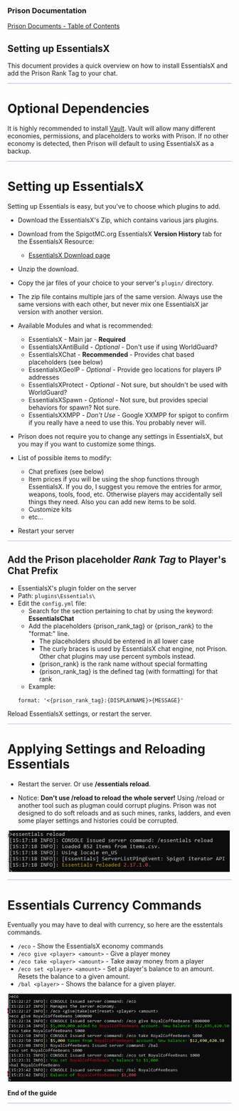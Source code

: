 ### Prison Documentation 
[Prison Documents - Table of Contents](prison_docs_000_toc.md)

## Setting up EssentialsX

This document provides a quick overview on how to install EssentialsX and add the Prison Rank Tag to your chat.

<hr style="height:1px; border:none; color:#aaf; background-color:#aaf;">



# Optional Dependencies

It is highly recommended to install [Vault](https://www.spigotmc.org/resources/vault.34315/). Vault will allow many different economies, permissions, and placeholders to works with Prison.  If no other economy is detected, then Prison will default to using EssentialsX as a backup.

<hr style="height:1px; border:none; color:#aaf; background-color:#aaf;">



# Setting up EssentialsX

Setting up Essentials is easy, but you've to choose which plugins to add.

* Download the EssentialsX's Zip, which contains various jars plugins.
* Download from the SpigotMC.org EssentialsX **Version History** tab for the EssentialsX Resource:
    - [EssentialsX Download page](https://www.spigotmc.org/resources/essentialsx.9089/)
* Unzip the download.
* Copy the jar files of your choice to your server's `plugin/` directory.
* The zip file contains multiple jars of the same version. Always use the same versions with each other, but never mix one EssentialsX jar version with another version. 
* Available Modules and what is recommended:
    * EssentialsX - Main jar - **Required**
    * EssentialsXAntiBuild - *Optional* - Don't use if using WorldGuard?
    * EssentialsXChat - **Recommended** - Provides chat based placeholders (see below)
    * EssentialsXGeoIP - *Optional* - Provide geo locations for players IP addresses
    * EssentialsXProtect - *Optional* - Not sure, but shouldn't be used with WorldGuard?
    * EssentialsXSpawn - *Optional* - Not sure, but provides special behaviors for spawn? Not sure.
    * EssentialsXXMPP - *Don't Use* - Google XXMPP for spigot to confirm if you really have a need to use this.  You probably never will. 

* Prison does not require you to change any settings in EssentialsX, but you may if you want to customize some things.
* List of possible items to modify:      
    * Chat prefixes (see below)
    * Item prices if you will be using the shop functions through EssentialsX. If you do, I suggest you remove the entries for armor, weapons, tools, food, etc.  Otherwise players may accidentally sell things they need. Also you can add new items to be sold.
    * Customize kits
    * etc...
* Restart your server

<hr style="height:1px; border:none; color:#aaf; background-color:#aaf;">



## Add the Prison placeholder *Rank Tag* to Player's Chat Prefix

* EssentialsX's plugin folder on the server
* Path: `plugins\Essentials\`
* Edit the `config.yml` file: 
    - Search for the section pertaining to chat by using the keyword: **EssentialsChat**
    - Add the placeholders {prison_rank_tag} or {prison_rank} to the "format:" line.
        * The placeholders should be entered in all lower case
        * The curly braces is used by EssentialsX chat engine, not Prison. Other chat plugins may use percent symbols instead.
        * {prison_rank} is the rank name without special formatting
        * {prison_rank_tag} is the defined tag (with formatting) for that rank
    - Example:
    ```
    format: '<{prison_rank_tag}:{DISPLAYNAME}>{MESSAGE}'
    ```

Reload EssentialsX settings, or restart the server.

<hr style="height:1px; border:none; color:#aaf; background-color:#aaf;">


    
# Applying Settings and Reloading Essentials

* Restart the server. Or use **/essentials reload**.


* Notice: **Don't use /reload to reload the whole server!**  Using /reload or another tool such as plugman could corrupt plugins. Prison was not designed to do soft reloads and as such mines, ranks, ladders, and even some player settings and histories could be corrupted.


<img src="images/prison_docs_0xx_setting_up_EssentialsX_01.png" alt="EssentialsX" title="EssentialsX" width="500" />  


<hr style="height:1px; border:none; color:#aaf; background-color:#aaf;">




# Essentials Currency Commands


Eventually you may have to deal with currency, so here are the esstentals commands.

* `/eco` - Show the EssentialsX economy commands
* `/eco give <player> <amount>` - Give a player money
* `/eco take <player> <amount>` - Take away money from a player
* `/eco set <player> <amount>` - Set a player's balance to an amount. Resets the balance to a given amount.
* `/bal <player>` - Shows the balance for a given player.


<img src="images/prison_docs_0xx_setting_up_EssentialsX_02.png" alt="EssentialsX" title="EssentialsX" width="600" />  



**End of the guide**


<hr style="height:1px; border:none; color:#aaf; background-color:#aaf;">
